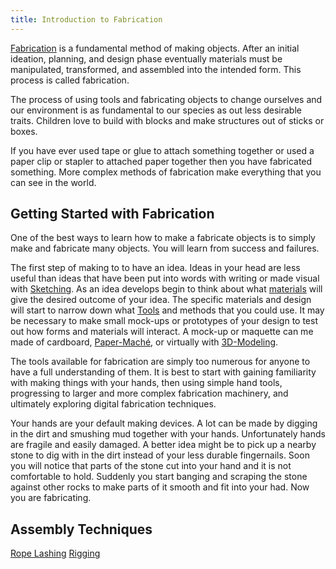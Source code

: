 ```yaml
---
title: Introduction to Fabrication
---
```


[Fabrication](../fabrication/fabrication.md) is a fundamental method of making objects. After an initial ideation, planning, and design phase eventually materials must be manipulated, transformed, and assembled into the intended form. This process is called fabrication.

The process of using tools and fabricating objects to change ourselves and our environment is as fundamental to our species as out less desirable traits. Children love to build with blocks and make structures out of sticks or boxes.

If you have ever used tape or glue to attach something together or used a paper clip or stapler to attached paper together then you have fabricated something. More complex methods of fabrication make everything that you can see in the world.

## Getting Started with Fabrication

One of the best ways to learn how to make a fabricate objects is to simply make and fabricate many objects. You will learn from success and failures.

The first step of making to to have an idea. Ideas in your head are less useful than ideas that have been put into words with writing or made visual with [Sketching](../drawing/sketching.md). As an idea develops begin to think about what [materials](../materials-for-making.md) will give the desired outcome of your idea. The specific materials and design will start to narrow down what [Tools](tools.md) and methods that you could use. It may be necessary to make small mock-ups or prototypes of your design to test out how forms and materials will interact. A mock-up or maquette can me made of cardboard, [Paper-Maché](../paper-mach%C3%A9.md), or virtually with [3D-Modeling](/3d-modeling/3d-modeling.md).

The tools available for fabrication are simply too numerous for anyone to have a full understanding of them. It is best to start with gaining familiarity with making things with your hands, then using simple hand tools, progressing to larger and more complex fabrication machinery, and ultimately exploring digital fabrication techniques.

Your hands are your default making devices. A lot can be made by digging in the dirt and smushing mud together with your hands. Unfortunately hands are fragile and easily damaged. A better idea might be to pick up a nearby stone to dig with in the dirt instead of your less durable fingernails. Soon you will notice that parts of the stone cut into your hand and it is not comfortable to hold. Suddenly you start banging and scraping the stone against other rocks to make parts of it smooth and fit into your had. Now you are fabricating.

## Assembly Techniques

[Rope Lashing](../rope-lashing.md) [Rigging](../rigging.md)
